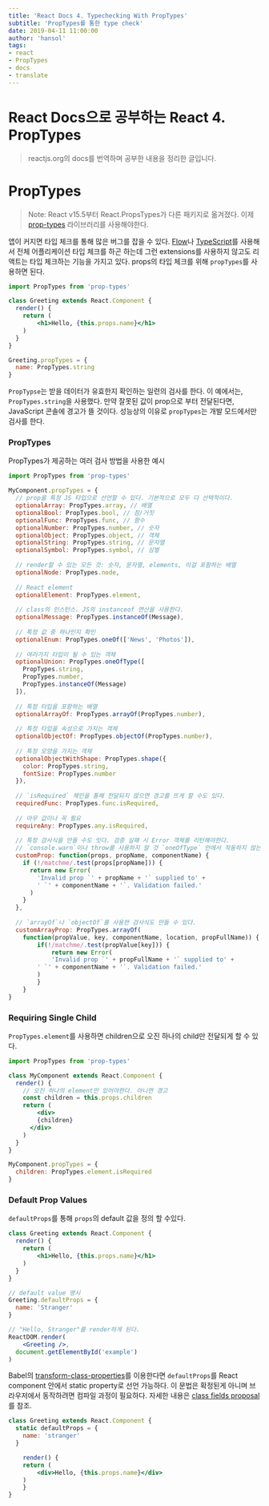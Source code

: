 ```yaml
---
title: 'React Docs 4. Typechecking With PropTypes'
subtitle: 'PropTypes를 통한 type check'
date: 2019-04-11 11:00:00
author: 'hansol'
tags:
- react
- PropTypes
- docs
- translate
---
```


# React Docs으로 공부하는 React 4. PropTypes

> reactjs.org의 docs를 번역하며 공부한 내용을 정리한 글입니다.

# PropTypes

> Note: 
> React v15.5부터 React.PropsTypes가 다른 패키지로 옮겨졌다. 이제 [prop-types](<https://www.npmjs.com/package/prop-types>) 라이브러리를 사용해야한다.

앱이 커지면 타입 체크를 통해 많은 버그를 잡을 수 있다. [Flow](<https://flow.org/>)나 [TypeScript](<https://www.typescriptlang.org/>)를 사용해서 전체 어플리케이션 타입 체크를 하곤 하는데 그런 extensions를 사용하지 않고도 리액트는 타입 체크하는 기능을 가지고 있다. props의 타입 체크를 위해 `propTypes`를 사용하면 된다.

```jsx
import PropTypes from 'prop-types'

class Greeting extends React.Component {
  render() {
    return (
    	<h1>Hello, {this.props.name}</h1>
    )
  }
}

Greeting.propTypes = {
  name: PropTypes.string
}
```

`PropTypse`는 받을 데이터가 유효한지 확인하는 일련의 검사를 한다. 이 예에서는, `PropTypes.string`을 사용했다. 만약 잘못된 값이 prop으로 부터 전달된다면, JavaScript 콘솔에 경고가 뜰 것이다. 성능상의 이유로 `propTypes`는 개발 모드에서만 검사를 한다.



### PropTypes

PropTypes가 제공하는 여러 검사 방법을 사용한 예시

```jsx
import PropTypes from 'prop-types'

MyComponent.propTypes = {
  // prop을 특정 JS 타입으로 선언할 수 있다. 기본적으로 모두 다 선택적이다.
  optionalArray: PropTypes.array, // 배열
  optionalBool: PropTypes.bool, // 참/거짓
  optionalFunc: PropTypes.func, // 함수
  optionalNumber: PropTypes.number, // 숫자
  optionalObject: PropTypes.object, // 객체
  optionalString: PropTypes.string, // 문자열
  optionalSymbol: PropTypes.symbol, // 심벌
  
  // render할 수 있는 모든 것: 숫자, 문자열, elements, 이걸 포함하는 배열
  optionalNode: PropTypes.node,
  
  // React element
  optionalElement: PropTypes.element,
  
  // class의 인스턴스. JS의 instanceof 연산을 사용한다.
  optionalMessage: PropTypes.instanceOf(Message),
  
  // 특정 값 중 하나인지 확인
  optionalEnum: PropTypes.oneOf(['News', 'Photos']),
  
  // 여러가지 타입이 될 수 있는 객체
  optionalUnion: PropTypes.oneOfType([
    PropTypes.string,
    PropTypes.number,
    PropTypes.instanceOf(Message)
  ]),
  
  // 특정 타입을 포함하는 배열
  optionalArrayOf: PropTypes.arrayOf(PropTypes.number),
  
  // 특정 타입을 속성으로 가지는 객체
  optionalObjectOf: PropTypes.objectOf(PropTypes.number),
  
  // 특정 모양을 가지는 객체
  optionalObjectWithShape: PropTypes.shape({
    color: PropTypes.string,
    fontSize: PropTypes.number
  }),
  
  // `isRequired` 체인을 통해 전달되지 않으면 경고를 뜨게 할 수도 있다.
  requiredFunc: PropTypes.func.isRequired,
  
  // 아무 값이나 꼭 필요
  requireAny: PropTypes.any.isRequired,
  
  // 특정 검사식을 만들 수도 잇다. 검증 실패 시 Error 객체를 리턴해야한다.
  // `console.warn`이나 throw를 사용하지 말 것 `oneOfType` 안에서 작동하지 않는다.
  customProp: function(props, propName, componentName) {
    if (!/matchme/.test(props[propName])) {
      return new Error(
      	'Invalid prop `' + propName + '` supplied to' +
        ' `' + componentName + '`. Validation failed.'
      )
    }
  },
  
  // `arrayOf`나 `objectOf`를 사용한 검사식도 만들 수 있다.
  customArrayProp: PropTypes.arrayOf(
    function(propValue, key, componentName, location, propFullName)) {
    	if(!/matchme/.test(propValue[key])) {
    		return new Error(
        	'Invalid prop `' + propFullName + '` supplied to' +
        ' `' + componentName + '`. Validation failed.'
        )
  		}
    }
}
```



### Requiring Single Child

`PropTypes.element`를 사용하면 children으로 오진 하나의 child만 전달되게 할 수 있다.

```jsx
import PropTypes from 'prop-types'

class MyComponent extends React.Component {
  render() {
    // 오진 하나의 element만 있어야한다. 아니면 경고
    const children = this.props.children
    return (
    	<div>
      	{children}
      </div>
    )
  }
}

MyComponent.propTypes = {
  children: PropTypes.element.isRequired
}
```



### Default Prop Values

 `defaultProps`를 통해 `props`의 default 값을 정의 할 수있다.

```jsx
class Greeting extends React.Component {
  render() {
    return (
    	<h1>Hello, {this.props.name}</h1>
    )
  }
}

// default value 명시
Greeting.defaultProps = {
  name: 'Stranger'
}

// "Hello, Stranger"를 render하게 된다.
ReactDOM.render(
	<Greeting />,
  document.getElementById('example')
)
```

Babel의 [transform-class-properties](<https://babeljs.io/docs/en/babel-plugin-proposal-class-properties>)를 이용한다면 `defaultProps`를 React component 안에서 static property로 선언 가능하다. 이 문법은 확정된게 아니며 브라우저에서 동작하려면 컴파일 과정이 필요하다. 자세한 내용은 [class fields proposal](<https://github.com/tc39/proposal-class-fields>)를 참조.

```jsx
class Greeting extends React.Component {
  static defaultProps = {
    name: 'stranger'
  }

	render() {
  	return (
  		<div>Hello, {this.props.name}</div>
  	)
	}
}
```

